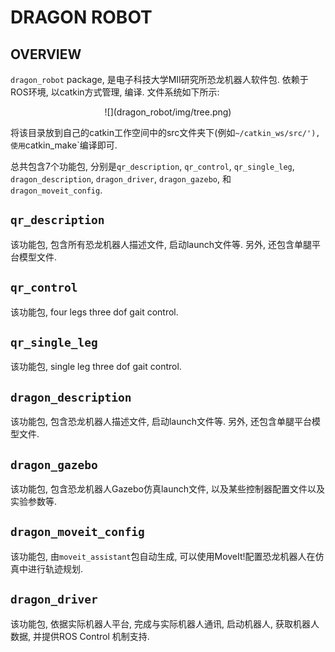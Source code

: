 # DRAGON ROBOT

## OVERVIEW
`dragon_robot` package, 是电子科技大学MII研究所恐龙机器人软件包. 依赖于ROS环境, 以catkin方式管理, 编译. 文件系统如下所示:

<center>
![](dragon_robot/img/tree.png)
</center>

将该目录放到自己的catkin工作空间中的src文件夹下(例如`~/catkin_ws/src/'), 使用`catkin_make`编译即可.

总共包含7个功能包, 分别是`qr_description`, `qr_control`, `qr_single_leg`, `dragon_description`, `dragon_driver`, `dragon_gazebo`, 和 `dragon_moveit_config`.

## `qr_description`

该功能包, 包含所有恐龙机器人描述文件, 启动launch文件等. 另外, 还包含单腿平台模型文件.

## `qr_control`

该功能包, four legs three dof gait control.

## `qr_single_leg`

该功能包, single leg three dof gait control.


## `dragon_description`

该功能包, 包含恐龙机器人描述文件, 启动launch文件等. 另外, 还包含单腿平台模型文件.

## `dragon_gazebo`

该功能包, 包含恐龙机器人Gazebo仿真launch文件, 以及某些控制器配置文件以及实验参数等.

## `dragon_moveit_config`

该功能包, 由`moveit_assistant`包自动生成, 可以使用MoveIt!配置恐龙机器人在仿真中进行轨迹规划.

## `dragon_driver`

该功能包, 依据实际机器人平台, 完成与实际机器人通讯, 启动机器人, 获取机器人数据, 并提供ROS Control 机制支持.

